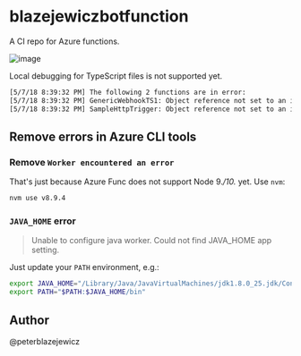 # blazejewiczbotfunction

A CI repo for Azure functions.

![image](https://user-images.githubusercontent.com/14539/39724147-3d7a9aec-5248-11e8-9913-e069139684e3.png)

Local debugging for TypeScript files is not supported yet.

```bash
[5/7/18 8:39:32 PM] The following 2 functions are in error:
[5/7/18 8:39:32 PM] GenericWebhookTS1: Object reference not set to an instance of an object.
[5/7/18 8:39:32 PM] SampleHttpTrigger: Object reference not set to an instance of an object.
```

## Remove errors in Azure CLI tools

### Remove `Worker encountered an error`

That's just because Azure Func does not support Node 9.*/10.* yet. Use `nvm`:

```bash
nvm use v8.9.4
```

### `JAVA_HOME` error

> Unable to configure java worker. Could not find JAVA_HOME app setting.

Just update your `PATH` environment, e.g.:

```bash
export JAVA_HOME="/Library/Java/JavaVirtualMachines/jdk1.8.0_25.jdk/Contents/Home"
export PATH="$PATH:$JAVA_HOME/bin"
```

## Author

@peterblazejewicz